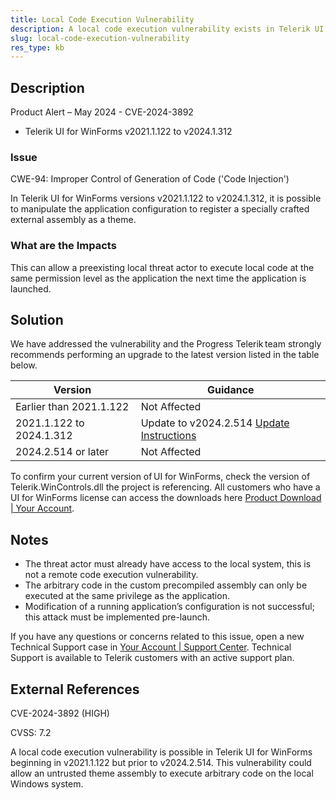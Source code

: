 ```yaml
---
title: Local Code Execution Vulnerability
description: A local code execution vulnerability exists in Telerik UI for WinForms v2021.1.122 to v2024.1.312
slug: local-code-execution-vulnerability
res_type: kb
---
```


## Description

Product Alert – May 2024 - CVE-2024-3892

- Telerik UI for WinForms v2021.1.122 to v2024.1.312

### Issue

CWE-94: Improper Control of Generation of Code ('Code Injection')

In Telerik UI for WinForms versions v2021.1.122 to v2024.1.312, it is possible to manipulate the application configuration to register a specially crafted external assembly as a theme.

### What are the Impacts

This can allow a preexisting local threat actor to execute local code at the same permission level as the application the next time the application is launched. 

## Solution

We have addressed the vulnerability and the Progress Telerik team strongly recommends performing an upgrade to the latest version listed in the table below.

| Version | Guidance |
|-----------|--------------|
| Earlier than 2021.1.122   | Not Affected |
| 2021.1.122 to 2024.1.312 | Update to v2024.2.514 [Update Instructions](https://docs.telerik.com/devtools/winforms/knowledge-base/how-to-upgrade-a-project) |
| 2024.2.514 or later | Not Affected |

To confirm your current version of UI for WinForms, check the version of Telerik.WinControls.dll the project is referencing. All customers who have a UI for WinForms license can access the downloads here [Product Download | Your Account](https://www.telerik.com/account/downloads/product-download?product=RCWF).

## Notes

- The threat actor must already have access to the local system, this is not a remote code execution vulnerability.
- The arbitrary code in the custom precompiled assembly can only be executed at the same privilege as the application.
- Modification of a running application’s configuration is not successful; this attack must be implemented pre-launch.

If you have any questions or concerns related to this issue, open a new Technical Support case in [Your Account | Support Center](https://www.telerik.com/account/support-center). Technical Support is available to Telerik customers with an active support plan.

## External References
CVE-2024-3892 (HIGH)

CVSS: 7.2

A local code execution vulnerability is possible in Telerik UI for WinForms beginning in v2021.1.122 but prior to v2024.2.514. This vulnerability could allow an untrusted theme assembly to execute arbitrary code on the local Windows system.
